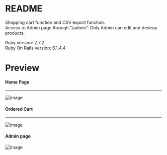 # README

Shopping cart function and CSV export function.<br>
Access to Admin page through "/admin". Only Admin can edit and destroy products.

Ruby version: 2.7.2 <br>
Ruby On Rails version: 6.1.4.4

# Preview
<h4>Home Page</h4><hr>

![image](https://user-images.githubusercontent.com/69473375/163591224-3906b4dc-a6c0-4186-840a-efdd6cd91a14.png)

<h4>Ordered Cart</h4><hr>

![image](https://user-images.githubusercontent.com/69473375/163555793-af251b87-de37-4b39-90d6-23ef46bcab20.png)

<h4>Admin page</h4>

![image](https://user-images.githubusercontent.com/69473375/163591311-f44b4954-bcd5-4e82-b931-182671529f99.png)

